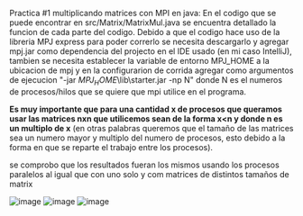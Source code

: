 Practica #1 multiplicando matrices con MPI en java:
En el codigo que se puede encontrar en src/Matrix/MatrixMul.java se encuentra detallado la funcion de cada parte del codigo. Debido a que el codigo hace uso de la libreria MPJ express para poder correrlo se necesita descargarlo y agregar mpj.jar como dependencia del projecto en el IDE usado (en mi caso IntelliJ), tambien se necesita establecer la variable de entorno MPJ_HOME a la ubicacion de mpj y en la configurarion de corrida agregar como argumentos de ejecucion "-jar $MPJ_HOME$\lib\starter.jar -np N" donde N es el numeros de procesos/hilos que se quiere que mpi utilice en el programa.

**Es muy importante que para una cantidad x de procesos que queramos usar las matrices nxn que utilicemos sean de la forma x<n y donde n es un multiplo de x** (en otras palabras queremos que el tamaño de las matrices sea un numero mayor y multiplo del numero de procesos, esto debido a la forma en que se reparte el trabajo entre los procesos).

se comprobo que los resultados fueran los mismos usando los procesos paralelos al igual que con uno solo y com matrices de distintos tamaños de matrix

![image](https://github.com/aleksandergs/ICC303/assets/53494540/c34097b3-a47e-486d-8543-4a1aad98fee4)
![image](https://github.com/aleksandergs/ICC303/assets/53494540/33b420e7-1e25-441f-9014-6f44d303f399)
![image](https://github.com/aleksandergs/ICC303/assets/53494540/9ed1430e-f6d9-4b6b-8a1f-66b471a13940)


